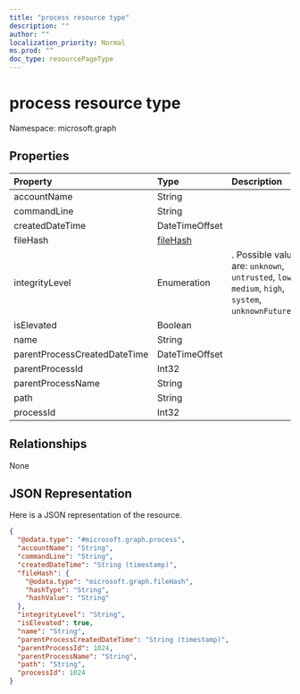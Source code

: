 ```yaml
---
title: "process resource type"
description: ""
author: ""
localization_priority: Normal
ms.prod: ""
doc_type: resourcePageType
---
```


# process resource type


Namespace: microsoft.graph



## Properties
|Property|Type|Description|
|:---|:---|:---|
|accountName|String||
|commandLine|String||
|createdDateTime|DateTimeOffset||
|fileHash|[fileHash](../resources/filehash.md)||
|integrityLevel|Enumeration|. Possible values are: `unknown`, `untrusted`, `low`, `medium`, `high`, `system`, `unknownFutureValue`.|
|isElevated|Boolean||
|name|String||
|parentProcessCreatedDateTime|DateTimeOffset||
|parentProcessId|Int32||
|parentProcessName|String||
|path|String||
|processId|Int32||

## Relationships
None

## JSON Representation
Here is a JSON representation of the resource.
<!-- {
  "blockType": "resource",
  "@odata.type": "microsoft.graph.process"
}
-->
``` json
{
  "@odata.type": "#microsoft.graph.process",
  "accountName": "String",
  "commandLine": "String",
  "createdDateTime": "String (timestamp)",
  "fileHash": {
    "@odata.type": "microsoft.graph.fileHash",
    "hashType": "String",
    "hashValue": "String"
  },
  "integrityLevel": "String",
  "isElevated": true,
  "name": "String",
  "parentProcessCreatedDateTime": "String (timestamp)",
  "parentProcessId": 1024,
  "parentProcessName": "String",
  "path": "String",
  "processId": 1024
}
```

